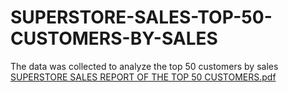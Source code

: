 # SUPERSTORE-SALES-TOP-50-CUSTOMERS-BY-SALES
The data was collected to analyze the top 50 customers by sales
 [SUPERSTORE SALES REPORT OF THE TOP 50 CUSTOMERS.pdf](https://github.com/Data-Analyst-Badmus/SUPERSTORE-SALES-TOP-50-CUSTOMERS-BY-SALES/files/9738785/SUPERSTORE.SALES.REPORT.OF.THE.TOP.50.CUSTOMERS.pdf)
